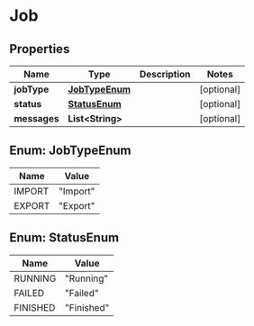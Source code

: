 

# Job

## Properties

Name | Type | Description | Notes
------------ | ------------- | ------------- | -------------
**jobType** | [**JobTypeEnum**](#JobTypeEnum) |  |  [optional]
**status** | [**StatusEnum**](#StatusEnum) |  |  [optional]
**messages** | **List&lt;String&gt;** |  |  [optional]



## Enum: JobTypeEnum

Name | Value
---- | -----
IMPORT | &quot;Import&quot;
EXPORT | &quot;Export&quot;



## Enum: StatusEnum

Name | Value
---- | -----
RUNNING | &quot;Running&quot;
FAILED | &quot;Failed&quot;
FINISHED | &quot;Finished&quot;



